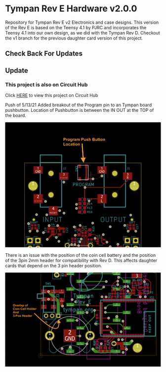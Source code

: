 # Tympan Rev E Hardware v2.0.0
Repository for Tympan Rev E v2 Electronics and case designs. This version of the Rev E is based on the Teensy 4.1 by PJRC and incorporates the Teensy 4.1 into our own design, as we did with the Tympan Rev D. Checkout the v1 branch for the previous daughter card version of this project.

## Check Back For Updates

## Update
### This project is also on Circuit Hub
Click [HERE](https://circuithub.com/projects/biomurph/Tympan_Rev_E) to view this project on Circuit Hub

Push of 5/13/21
Added breakout of the Program pin to an Tympan board pushbutton.
Location of Pushbutton is between the IN OUT at the TOP of the board. 

![PROGRAM BUTTON](assets/programButton.png)

There is an issue with the position of the coin cell battery and the position of the 3pin 2mm header for compatibility with Rev D. This affects daughter cards that depend on the 3 pin header position. 

![COLLISION](assets/coin_cell_header_collision.png)
